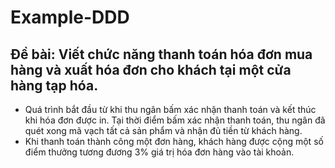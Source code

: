# Example-DDD
## Đề bài: Viết chức năng thanh toán hóa đơn mua hàng và xuất hóa đơn cho khách tại một cửa hàng tạp hóa.
- Quá trình bắt đầu từ khi thu ngân bấm xác nhận thanh toán và kết thúc khi hóa đơn được in. Tại thời điểm bấm xác nhận thanh toán, thu ngân đã quét xong mã vạch tất cả sản phẩm và nhận đủ tiền từ khách hàng.
- Khi thanh toán thành công một đơn hàng, khách hàng được cộng một số điểm thưởng tương đương 3% giá trị hóa đơn hàng vào tài khoản.
